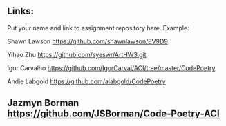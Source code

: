 ## Links:

Put your name and link to assignment repository here. Example:

Shawn Lawson    https://github.com/shawnlawson/EV9D9

Yihao Zhu       https://github.com/syeswr/ArtHW3.git

Igor Carvalho   https://github.com/IgorCarvai/ACI/tree/master/CodePoetry

Andie Labgold   https://github.com/alabgold/CodePoetry

Jazmyn Borman	https://github.com/JSBorman/Code-Poetry-ACI
----
